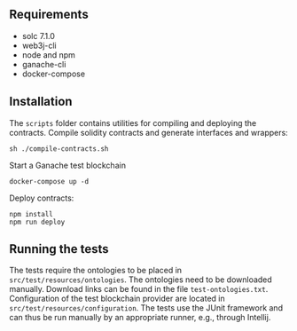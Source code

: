 ## Requirements
* solc 7.1.0
* web3j-cli
* node and npm
* ganache-cli
* docker-compose

## Installation
The `scripts` folder contains utilities for compiling and deploying the contracts.
Compile solidity contracts and generate interfaces and wrappers:
```
sh ./compile-contracts.sh
```
Start a Ganache test blockchain
```
docker-compose up -d
```

Deploy contracts:
```
npm install
npm run deploy
```

## Running the tests
The tests require the ontologies to be placed in `src/test/resources/ontologies`. 
The ontologies need to be downloaded manually. Download links can be found in the file `test-ontologies.txt`.
Configuration of the test blockchain provider are located in `src/test/resources/configuration`. The tests use the JUnit 
framework and can thus be run manually by an appropriate runner, e.g., through Intellij.
